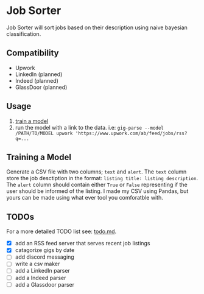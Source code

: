 # Job Sorter

Job Sorter will sort jobs based on their description using naive bayesian classification.

## Compatibility

- Upwork
- LinkedIn (planned)
- Indeed (planned)
- GlassDoor (planned)

## Usage

1. [train a model](#training-a-model)
2. run the model with a link to the data. i.e: `gig-parse --model /PATH/TO/MODEL upwork 'https://www.upwork.com/ab/feed/jobs/rss?q=...`

## Training a Model

Generate a CSV file with two columns; `text` and `alert`. The `text` column store the job desctiption in the format: `listing title: listing description`. The `alert` column should contain either `True` or `False` representing if the user should be informed of the listing. I made my CSV using Pandas, but yours can be made using what ever tool you comforatble with.

## TODOs

For a more detailed TODO list see: [todo.md](todo.md).

- [x] add an RSS feed server that serves recent job listings
- [x] catagorize gigs by date
- [ ] add discord messaging
- [ ] write a csv maker
- [ ] add a LinkedIn parser
- [ ] add a Indeed parser
- [ ] add a Glassdoor parser
